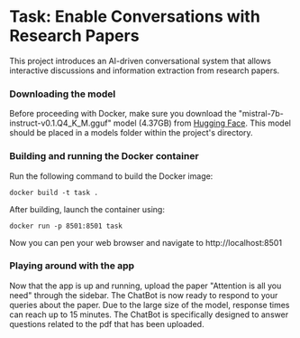# Task: Enable Conversations with Research Papers

This project introduces an AI-driven conversational system that allows interactive discussions and information extraction from research papers.

### Downloading the model

Before proceeding with Docker, make sure you download the "mistral-7b-instruct-v0.1.Q4_K_M.gguf" model (4.37GB) from [Hugging Face](https://huggingface.co/TheBloke/Mistral-7B-Instruct-v0.1-GGUF/tree/main). This model should be placed in a models folder within the project's directory.

### Building and running the Docker container

Run the following command to build the Docker image:

```
docker build -t task .
```
After building, launch the container using:

```
docker run -p 8501:8501 task
```

Now you can pen your web browser and navigate to http://localhost:8501

### Playing around with the app

Now that the app is up and running, upload the paper "Attention is all you need" through the sidebar. The ChatBot is now ready to respond to your queries about the paper. Due to the large size of the model, response times can reach up to 15 minutes. The ChatBot is specifically designed to answer questions related to the pdf that has been uploaded. 
